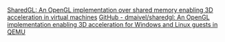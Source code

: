 
[SharedGL: An OpenGL implementation over shared memory enabling 3D acceleration in virtual machines](https://old.reddit.com/r/linux/comments/15jueeo/sharedgl_an_opengl_implementation_over_shared/)
[GitHub - dmaivel/sharedgl: An OpenGL implementation enabling 3D acceleration for Windows and Linux guests in QEMU](https://github.com/dmaivel/sharedgl)
